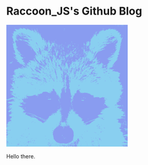 # Raccoon_JS's Github Blog

![My icon.](https://github.com/Raccoon-JS/raccoon-git-blog/blob/master/entries/images/raccoon_icon.png)

Hello there.
